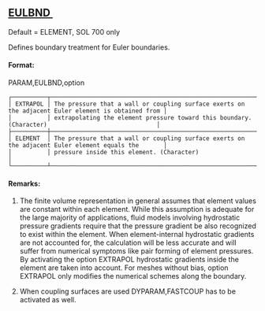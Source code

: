 ## [EULBND ](https://help.hexagonmi.com/bundle/MSC_Nastran_2022.4/page/Nastran_Combined_Book/qrg/parameters/TOC.EULBND.xhtml)

Default = ELEMENT, SOL 700 only

Defines boundary treatment for Euler boundaries.

#### Format:

PARAM,EULBND,option

```text
┌──────────┬────────────────────────────────────────────────────────────────────────────────────────────────────┐
│ EXTRAPOL │ The pressure that a wall or coupling surface exerts on the adjacent Euler element is obtained from │
│          │ extrapolating the element pressure toward this boundary. (Character)                               │
├──────────┼────────────────────────────────────────────────────────────────────────────────────────────────────┤
│ ELEMENT  │ The pressure that a wall or coupling surface exerts on the adjacent Euler element equals the       │
│          │ pressure inside this element. (Character)                                                          │
└──────────┴────────────────────────────────────────────────────────────────────────────────────────────────────┘
```
#### Remarks:

1. The finite volume representation in general assumes that element values are constant within each element. While this assumption is adequate for the large majority of applications, fluid models involving hydrostatic pressure gradients require that the pressure gradient be also recognized to exist within the element. When element-internal hydrostatic gradients are not accounted for, the calculation will be less accurate and will suffer from numerical symptoms like pair forming of element pressures. By activating the option EXTRAPOL hydrostatic gradients inside the element are taken into account. For meshes without bias, option EXTRAPOL only modifies the numerical schemes along the boundary.  

2. When coupling surfaces are used DYPARAM,FASTCOUP has to be activated as well.

